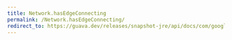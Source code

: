 ```yaml
---
title: Network.hasEdgeConnecting
permalink: /Network.hasEdgeConnecting/
redirect_to: https://guava.dev/releases/snapshot-jre/api/docs/com/google/common/graph/Network.html#hasEdgeConnecting-N-N-
---
```

